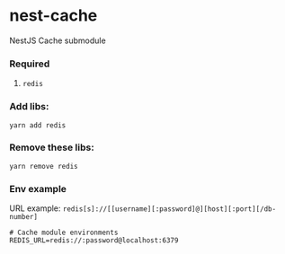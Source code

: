 # nest-cache
NestJS Cache submodule

### Required

1. `redis`

### Add libs:
```yarn
yarn add redis
```

### Remove these libs:
```yarn
yarn remove redis
```

### Env example
URL example: `redis[s]://[[username][:password]@][host][:port][/db-number]`
```dotenv
# Cache module environments
REDIS_URL=redis://:password@localhost:6379
```
